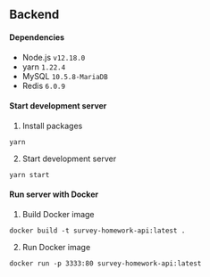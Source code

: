 ## Backend

#### Dependencies
- Node.js `v12.18.0`
- yarn `1.22.4`
- MySQL `10.5.8-MariaDB`
- Redis `6.0.9`

#### Start development server
1. Install packages
```
yarn
````
2. Start development server
```
yarn start
```
#### Run server with Docker
1. Build Docker image
```
docker build -t survey-homework-api:latest .
```
2. Run Docker image
```
docker run -p 3333:80 survey-homework-api:latest
```
